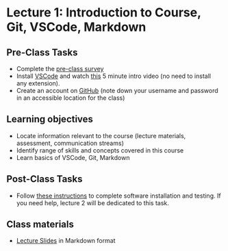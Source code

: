 # Lecture 1: Introduction to Course, Git, VSCode, Markdown

## Pre-Class Tasks

- Complete the [pre-class survey](https://forms.gle/h8Xpaiu49baTdP7SA)
- Install [VSCode](https://code.visualstudio.com/#alt-downloads) and watch [this](https://code.visualstudio.com/docs/introvideos/basics) 5 minute intro video (no need to install any extension).
- Create an account on [GitHub](https://github.com/signup) (note down your username and password in an accessible location for the class)

## Learning objectives

- Locate information relevant to the course (lecture materials, assessment, communication streams)
- Identify range of skills and concepts covered in this course
- Learn basics of VSCode, Git, Markdown

## Post-Class Tasks

- Follow [these instructions](../../software/README.md) to complete software installation and testing. If you need help, lecture 2 will be dedicated to this task.

## Class materials

- [Lecture Slides](lecture01.md) in Markdown format
